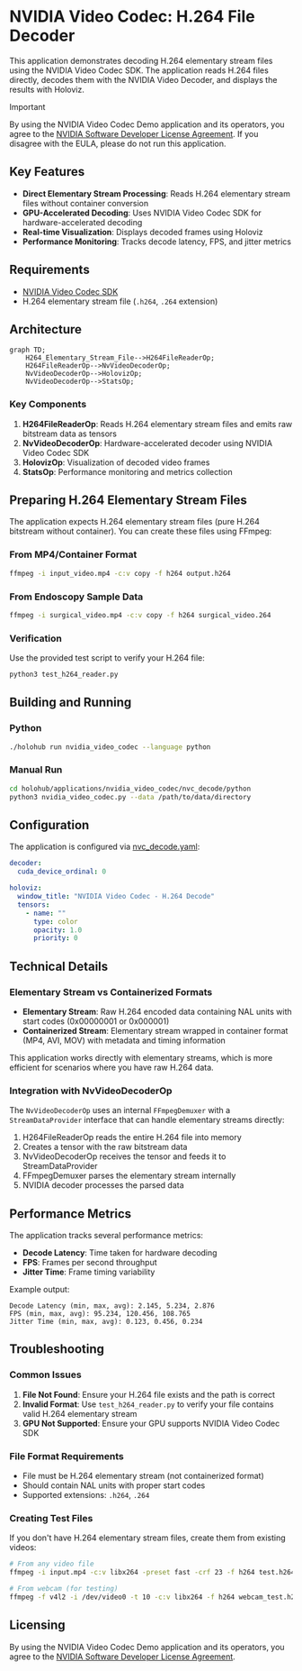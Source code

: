 # NVIDIA Video Codec: H.264 File Decoder

This application demonstrates decoding H.264 elementary stream files using the NVIDIA Video Codec SDK. The application reads H.264 files directly, decodes them with the NVIDIA Video Decoder, and displays the results with Holoviz.

> [!IMPORTANT]  
> By using the NVIDIA Video Codec Demo application and its operators, you agree to the [NVIDIA Software Developer License Agreement](https://developer.nvidia.com/designworks/sdk-samples-tools-software-license-agreement). If you disagree with the EULA, please do not run this application.

## Key Features

- **Direct Elementary Stream Processing**: Reads H.264 elementary stream files without container conversion
- **GPU-Accelerated Decoding**: Uses NVIDIA Video Codec SDK for hardware-accelerated decoding
- **Real-time Visualization**: Displays decoded frames using Holoviz
- **Performance Monitoring**: Tracks decode latency, FPS, and jitter metrics

## Requirements

- [NVIDIA Video Codec SDK](https://developer.nvidia.com/video-codec-sdk)
- H.264 elementary stream file (`.h264`, `.264` extension)

## Architecture

```mermaid
graph TD;
    H264_Elementary_Stream_File-->H264FileReaderOp;
    H264FileReaderOp-->NvVideoDecoderOp;
    NvVideoDecoderOp-->HolovizOp;
    NvVideoDecoderOp-->StatsOp;
```

### Key Components

1. **H264FileReaderOp**: Reads H.264 elementary stream files and emits raw bitstream data as tensors
2. **NvVideoDecoderOp**: Hardware-accelerated decoder using NVIDIA Video Codec SDK
3. **HolovizOp**: Visualization of decoded video frames
4. **StatsOp**: Performance monitoring and metrics collection

## Preparing H.264 Elementary Stream Files

The application expects H.264 elementary stream files (pure H.264 bitstream without container). You can create these files using FFmpeg:

### From MP4/Container Format
```bash
ffmpeg -i input_video.mp4 -c:v copy -f h264 output.h264
```

### From Endoscopy Sample Data
```bash
ffmpeg -i surgical_video.mp4 -c:v copy -f h264 surgical_video.264
```

### Verification
Use the provided test script to verify your H.264 file:
```bash
python3 test_h264_reader.py
```

## Building and Running

### Python
```bash
./holohub run nvidia_video_codec --language python
```

### Manual Run
```bash
cd holohub/applications/nvidia_video_codec/nvc_decode/python
python3 nvidia_video_codec.py --data /path/to/data/directory
```

## Configuration

The application is configured via [nvc_decode.yaml](./nvc_decode.yaml):

```yaml
decoder:
  cuda_device_ordinal: 0

holoviz:
  window_title: "NVIDIA Video Codec - H.264 Decode"
  tensors:
    - name: ""
      type: color
      opacity: 1.0
      priority: 0
```

## Technical Details

### Elementary Stream vs Containerized Formats

- **Elementary Stream**: Raw H.264 encoded data containing NAL units with start codes (0x00000001 or 0x000001)
- **Containerized Stream**: Elementary stream wrapped in container format (MP4, AVI, MOV) with metadata and timing information

This application works directly with elementary streams, which is more efficient for scenarios where you have raw H.264 data.

### Integration with NvVideoDecoderOp

The `NvVideoDecoderOp` uses an internal `FFmpegDemuxer` with a `StreamDataProvider` interface that can handle elementary streams directly:

1. H264FileReaderOp reads the entire H.264 file into memory
2. Creates a tensor with the raw bitstream data
3. NvVideoDecoderOp receives the tensor and feeds it to StreamDataProvider
4. FFmpegDemuxer parses the elementary stream internally
5. NVIDIA decoder processes the parsed data

## Performance Metrics

The application tracks several performance metrics:

- **Decode Latency**: Time taken for hardware decoding
- **FPS**: Frames per second throughput
- **Jitter Time**: Frame timing variability

Example output:
```
Decode Latency (min, max, avg): 2.145, 5.234, 2.876
FPS (min, max, avg): 95.234, 120.456, 108.765
Jitter Time (min, max, avg): 0.123, 0.456, 0.234
```

## Troubleshooting

### Common Issues

1. **File Not Found**: Ensure your H.264 file exists and the path is correct
2. **Invalid Format**: Use `test_h264_reader.py` to verify your file contains valid H.264 elementary stream
3. **GPU Not Supported**: Ensure your GPU supports NVIDIA Video Codec SDK

### File Format Requirements

- File must be H.264 elementary stream (not containerized format)
- Should contain NAL units with proper start codes
- Supported extensions: `.h264`, `.264`

### Creating Test Files

If you don't have H.264 elementary stream files, create them from existing videos:

```bash
# From any video file
ffmpeg -i input.mp4 -c:v libx264 -preset fast -crf 23 -f h264 test.h264

# From webcam (for testing)
ffmpeg -f v4l2 -i /dev/video0 -t 10 -c:v libx264 -f h264 webcam_test.h264
```

## Licensing

By using the NVIDIA Video Codec Demo application and its operators, you agree to the [NVIDIA Software Developer License Agreement](https://developer.nvidia.com/designworks/sdk-samples-tools-software-license-agreement).